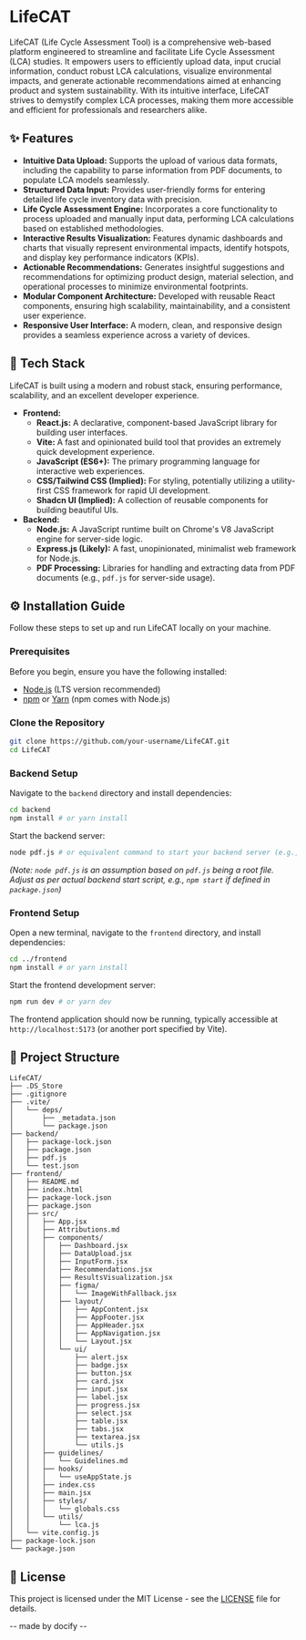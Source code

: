 # LifeCAT


LifeCAT (Life Cycle Assessment Tool) is a comprehensive web-based platform engineered to streamline and facilitate Life Cycle Assessment (LCA) studies. It empowers users to efficiently upload data, input crucial information, conduct robust LCA calculations, visualize environmental impacts, and generate actionable recommendations aimed at enhancing product and system sustainability. With its intuitive interface, LifeCAT strives to demystify complex LCA processes, making them more accessible and efficient for professionals and researchers alike.

## ✨ Features

*   **Intuitive Data Upload:** Supports the upload of various data formats, including the capability to parse information from PDF documents, to populate LCA models seamlessly.
*   **Structured Data Input:** Provides user-friendly forms for entering detailed life cycle inventory data with precision.
*   **Life Cycle Assessment Engine:** Incorporates a core functionality to process uploaded and manually input data, performing LCA calculations based on established methodologies.
*   **Interactive Results Visualization:** Features dynamic dashboards and charts that visually represent environmental impacts, identify hotspots, and display key performance indicators (KPIs).
*   **Actionable Recommendations:** Generates insightful suggestions and recommendations for optimizing product design, material selection, and operational processes to minimize environmental footprints.
*   **Modular Component Architecture:** Developed with reusable React components, ensuring high scalability, maintainability, and a consistent user experience.
*   **Responsive User Interface:** A modern, clean, and responsive design provides a seamless experience across a variety of devices.

## 🚀 Tech Stack

LifeCAT is built using a modern and robust stack, ensuring performance, scalability, and an excellent developer experience.

*   **Frontend:**
    *   **React.js:** A declarative, component-based JavaScript library for building user interfaces.
    *   **Vite:** A fast and opinionated build tool that provides an extremely quick development experience.
    *   **JavaScript (ES6+):** The primary programming language for interactive web experiences.
    *   **CSS/Tailwind CSS (Implied):** For styling, potentially utilizing a utility-first CSS framework for rapid UI development.
    *   **Shadcn UI (Implied):** A collection of reusable components for building beautiful UIs.
*   **Backend:**
    *   **Node.js:** A JavaScript runtime built on Chrome's V8 JavaScript engine for server-side logic.
    *   **Express.js (Likely):** A fast, unopinionated, minimalist web framework for Node.js.
    *   **PDF Processing:** Libraries for handling and extracting data from PDF documents (e.g., `pdf.js` for server-side usage).

## ⚙️ Installation Guide

Follow these steps to set up and run LifeCAT locally on your machine.

### Prerequisites

Before you begin, ensure you have the following installed:

*   [Node.js](https://nodejs.org/) (LTS version recommended)
*   [npm](https://www.npmjs.com/) or [Yarn](https://yarnpkg.com/) (npm comes with Node.js)

### Clone the Repository

```bash
git clone https://github.com/your-username/LifeCAT.git
cd LifeCAT
```

### Backend Setup

Navigate to the `backend` directory and install dependencies:

```bash
cd backend
npm install # or yarn install
```

Start the backend server:

```bash
node pdf.js # or equivalent command to start your backend server (e.g., npm start)
```

*(Note: `node pdf.js` is an assumption based on `pdf.js` being a root file. Adjust as per actual backend start script, e.g., `npm start` if defined in `package.json`)*

### Frontend Setup

Open a new terminal, navigate to the `frontend` directory, and install dependencies:

```bash
cd ../frontend
npm install # or yarn install
```

Start the frontend development server:

```bash
npm run dev # or yarn dev
```

The frontend application should now be running, typically accessible at `http://localhost:5173` (or another port specified by Vite).

## 📁 Project Structure

```
LifeCAT/
├── .DS_Store
├── .gitignore
├── .vite/
│   └── deps/
│       ├── _metadata.json
│       └── package.json
├── backend/
│   ├── package-lock.json
│   ├── package.json
│   ├── pdf.js
│   └── test.json
├── frontend/
│   ├── README.md
│   ├── index.html
│   ├── package-lock.json
│   ├── package.json
│   ├── src/
│   │   ├── App.jsx
│   │   ├── Attributions.md
│   │   ├── components/
│   │   │   ├── Dashboard.jsx
│   │   │   ├── DataUpload.jsx
│   │   │   ├── InputForm.jsx
│   │   │   ├── Recommendations.jsx
│   │   │   ├── ResultsVisualization.jsx
│   │   │   ├── figma/
│   │   │   │   └── ImageWithFallback.jsx
│   │   │   ├── layout/
│   │   │   │   ├── AppContent.jsx
│   │   │   │   ├── AppFooter.jsx
│   │   │   │   ├── AppHeader.jsx
│   │   │   │   ├── AppNavigation.jsx
│   │   │   │   └── Layout.jsx
│   │   │   └── ui/
│   │   │       ├── alert.jsx
│   │   │       ├── badge.jsx
│   │   │       ├── button.jsx
│   │   │       ├── card.jsx
│   │   │       ├── input.jsx
│   │   │       ├── label.jsx
│   │   │       ├── progress.jsx
│   │   │       ├── select.jsx
│   │   │       ├── table.jsx
│   │   │       ├── tabs.jsx
│   │   │       ├── textarea.jsx
│   │   │       └── utils.js
│   │   ├── guidelines/
│   │   │   └── Guidelines.md
│   │   ├── hooks/
│   │   │   └── useAppState.js
│   │   ├── index.css
│   │   ├── main.jsx
│   │   ├── styles/
│   │   │   └── globals.css
│   │   └── utils/
│   │       └── lca.js
│   └── vite.config.js
├── package-lock.json
└── package.json
```

## 📄 License

This project is licensed under the MIT License - see the [LICENSE](LICENSE) file for details.

-- made by docify --
